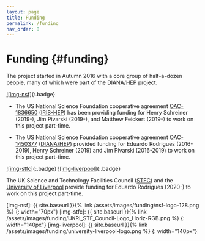 ```yaml
---
layout: page
title: Funding
permalink: /funding
nav_order: 8
---
```



Funding {#funding}
=======

The project started in Autumn 2016 with a core group of half-a-dozen people,
many of which were part of the [DIANA/HEP][] project.

[![img-nsf]][NSF]{:.badge}

- The US National Science Foundation cooperative agreement [OAC-1836650][] ([IRIS-HEP][])
has been providing funding for Henry Schreiner (2019-), Jim Pivarski (2019-),
and Matthew Feickert (2019-) to work on this project part-time.

- The US National Science Foundation cooperative agreement [OAC-1450377][] ([DIANA/HEP][])
provided funding for Eduardo Rodrigues (2016-2019), Henry Schreiner (2019)
and Jim Pivarski (2016-2019) to work on this project part-time.

[![img-stfc]][STFC]{:.badge}
[![img-liverpool]][UniversityOfLiverpool]{:.badge}

The UK Science and Technology Facilities Council ([STFC][]) and the
[University of Liverpool][UniversityOfLiverpool]
provide funding for Eduardo Rodrigues (2020-) to work on this project part-time.


[DIANA/HEP]: https://diana-hep.org/
[IRIS-HEP]: https://iris-hep.org/
[NSF]: https://nsf.gov/
[STFC]: https://stfc.ukri.org/
[UniversityOfLiverpool]: https://www.liverpool.ac.uk/
[OAC-1450377]: https://nsf.gov/awardsearch/showAward?AWD_ID=1450377
[OAC-1836650]: https://nsf.gov/awardsearch/showAward?AWD_ID=1836650
[img-nsf]: {{ site.baseurl }}{% link /assets/images/funding/nsf-logo-128.png %}
{: width="70px"}
[img-stfc]: {{ site.baseurl }}{% link /assets/images/funding/UKRI_STF_Council-Logo_Horiz-RGB.png %}
{: width="140px"}
[img-liverpool]: {{ site.baseurl }}{% link /assets/images/funding/university-liverpool-logo.png %}
{: width="140px"}
